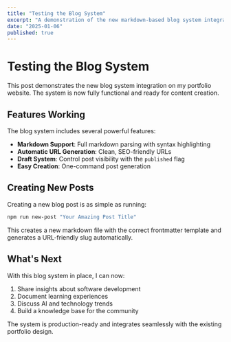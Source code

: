```yaml
---
title: "Testing the Blog System"
excerpt: "A demonstration of the new markdown-based blog system integration"
date: "2025-01-06"
published: true
---
```


# Testing the Blog System

This post demonstrates the new blog system integration on my portfolio website. The system is now fully functional and ready for content creation.

## Features Working

The blog system includes several powerful features:
- **Markdown Support**: Full markdown parsing with syntax highlighting
- **Automatic URL Generation**: Clean, SEO-friendly URLs
- **Draft System**: Control post visibility with the `published` flag
- **Easy Creation**: One-command post generation

## Creating New Posts

Creating a new blog post is as simple as running:

```bash
npm run new-post "Your Amazing Post Title"
```

This creates a new markdown file with the correct frontmatter template and generates a URL-friendly slug automatically.

## What's Next

With this blog system in place, I can now:
1. Share insights about software development
2. Document learning experiences 
3. Discuss AI and technology trends
4. Build a knowledge base for the community

The system is production-ready and integrates seamlessly with the existing portfolio design.
